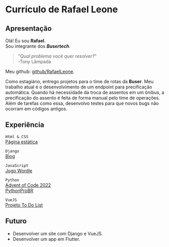 # Currículo de Rafael Leone

## Apresentação

Olá!
Eu sou **Rafael**.  
Sou integrante dos ***Busertech***.  
> "*Qual problema você quer resolver?*"  
> -Tony Lâmpada

Meu github: [github/RafaelLeone](https://github.com/RafaelLeone).

Como estagiário, entrego projetos para o time de rotas da <span class="buser">**Buser**</span>.
Meu trabalho atual é o desenvolvimento de um endpoint para precificação automática. Quando há necessidade da troca de assentos em um ônibus, a precificação do assento é feita de forma manual pelo time de operações.
Além de tarefas como essa, desenvolvo testes para que novos bugs não ocorram em códigos antigos.

## Experiência

`Html & CSS`  
[Página estática](https://rafaelleone.github.io/d4-wordle-rafael-leone/)  
  
`Django`  
[Blog](https://rafaeleone26.pythonanywhere.com/)  
  
`JavaScript`  
[Jogo Wordle](https://rafaelleone.github.io/wordle_javascript2/)  
  
`Python`  
[Advent of Code 2022](https://github.com/RafaelLeone/adventofcode2022)  
[PythonProBR](https://github.com/RafaelLeone/lista-de-exercicios-python-brasil)  
  
`VueJS`  
[Projeto To Do List](https://github.com/RafaelLeone/vue-todo-vuetify)

## Futuro

- Desenvolver um site com Django e VueJS.  
- Desenvolver um app em Flutter.
